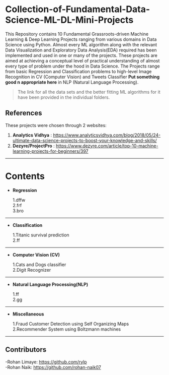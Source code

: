 # Collection-of-Fundamental-Data-Science-ML-DL-Mini-Projects
This Repository contains 10 Fundamental Grassroots-driven Machine Learning & Deep Learning Projects ranging from various domains in Data Science using Python. Almost every ML algorithm along with the relevant Data Visualization and Exploratory Data Analysis(EDA) required has been implemented and used in one or many of the projects. These projects are aimed at achieving a conceptual level of practical understanding of almost every type of problem under the hood in Data Science. The Projects range from basic Regression and Classification problems to high-level Image Recognition in CV (Computer Vision) and Tweets Classifier **Put something good n appropriate here** in NLP (Natural Language Processing).  

> The link for all the data sets and the better fitting ML algorithms for it have been provided in the individual folders.

## References
These projects were chosen through 2 websites:</br>
1. **Analytics Vidhya** : https://www.analyticsvidhya.com/blog/2018/05/24-ultimate-data-science-projects-to-boost-your-knowledge-and-skills/</br>
2. **Dezyre/ProjectPro** : https://www.dezyre.com/article/top-10-machine-learning-projects-for-beginners/397</br>

***

# Contents

* **Regression**

    1.dffw</br>
    2.frf</br>
    3.bro</br>

***

* **Classification**

    1.Titanic survival prediction</br>
    2.ff</br>

***

* **Computer Vision (CV)**

    1.Cats and Dogs classifier</br>
    2.Digit Recognizer</br>
    
***

* **Natural Language Processing(NLP)**

    1.ff</br>
    2.gg</br>

***

* **Miscellaneous**

    1.Fraud Customer Detection using Self Organizing Maps</br>
    2.Recommender System using Boltzmann machines</br>
    
***


## Contributors
-Rohan Limaye: https://github.com/rylp </br>
-Rohan Naik: https://github.com/rohan-naik07 </br>
